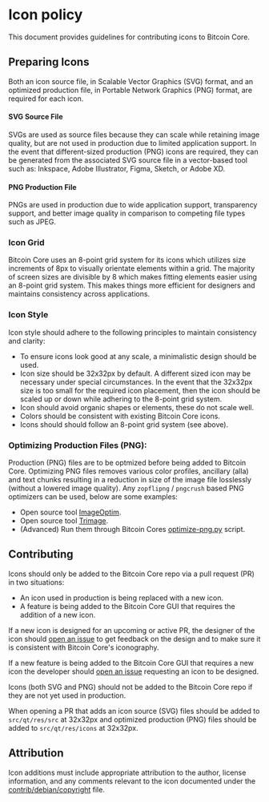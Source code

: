 # Icon policy
This document provides guidelines for contributing icons to Bitcoin Core.



## Preparing Icons
Both an icon source file, in Scalable Vector Graphics (SVG) format, and an optimized production file, in Portable Network Graphics (PNG) format, are required for 
each icon.

#### SVG Source File
SVGs are used as source files because they can scale while retaining image quality, but are not used in production due to limited application support.
In the event that different-sized production (PNG) icons are required, they can be generated from the associated SVG source file in a vector-based tool such as:
Inkspace, Adobe Illustrator, Figma, Sketch, or Adobe XD.

#### PNG Production File
PNGs are used in production due to wide application support, transparency support, and better image quality in comparison to competing file types
such as JPEG.


### Icon Grid
Bitcoin Core uses an 8-point grid system for its icons which utilizes size increments of 8px to visually orientate elements within a grid. The majority of screen sizes are divisible by 8 which makes fitting elements easier using an 8-point grid system. This makes things more efficient for designers and maintains consistency across applications. 


### Icon Style
Icon style should adhere to the following principles to maintain consistency and clarity:

- To ensure icons look good at any scale, a minimalistic design should be used.  
- Icon size should be 32x32px by default. A different sized icon may be necessary under special circumstances. In the event that the 32x32px size is too small for the required icon placement, then the icon should be scaled up or down while adhering to the 8-point grid system.
- Icon should avoid organic shapes or elements, these do not scale well.
- Colors should be consistent with existing Bitcoin Core icons. 
- Icons should should follow an 8-point grid system (see above). 


### Optimizing Production Files (PNG): 
Production (PNG) files are to be optmized before being added to Bitcoin Core. Optimizing PNG files removes various color profiles, ancillary (alla) and text chunks resulting in a reduction in size of the image file losslessly (without a lowered image quality). Any `zopflipng` / `pngcrush` based PNG optimizers can be used, below are some examples:

- Open source tool [ImageOptim](https://imageoptim.com/api).
- Open source tool [Trimage](https://trimage.org/).
- (Advanced) Run them through Bitcoin Cores [optimize-png.py](https://github.com/bitcoin-core/bitcoin-maintainer-tools/blob/master/optimise-pngs.py) script.



## Contributing
Icons should only be added to the Bitcoin Core repo via a pull request (PR) in two situations:

- An icon used in production is being replaced with a new icon.
- A feature is being added to the Bitcoin Core GUI that requires the addition of a new icon.

If a new icon is designed for an upcoming or active PR, the designer of the icon should [open an issue](https://github.com/bitcoin-core/gui/issues/new/choose) to get feedback on the design and to make sure it is consistent with Bitcoin Core's iconography.

If a new feature is being added to the Bitcoin Core GUI that requires a new icon the developer should [open an issue](https://github.com/bitcoin-core/gui/issues/new/choose) requesting an icon to be designed. 

Icons (both SVG and PNG) should not be added to the Bitcoin Core repo if they are not yet used in production.

When opening a PR that adds an icon source (SVG) files should be added to `src/qt/res/src` at 32x32px and optimized production (PNG) files should be added to `src/qt/res/icons` at 32x32px. 



## Attribution 
Icon additions must include appropriate attribution to the author, license information, and any comments relevant to the icon documented under the
[contrib/debian/copyright](https://github.com/bitcoin-core/gui/blob/master/contrib/debian/copyright) file.
